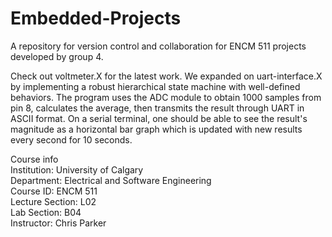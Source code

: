 # Embedded-Projects
A repository for version control and collaboration for ENCM 511 projects developed by group 4.

Check out voltmeter.X for the latest work. We expanded on uart-interface.X by implementing a robust hierarchical state machine with well-defined behaviors. The program uses the ADC module to obtain 1000 samples from pin 8, calculates the average, then transmits the result through UART in ASCII format. On a serial terminal, one should be able to see the result's magnitude as a horizontal bar graph which is updated with new results every second for 10 seconds.

Course info  
Institution: University of Calgary  
Department: Electrical and Software Engineering  
Course ID: ENCM 511  
Lecture Section: L02  
Lab Section: B04  
Instructor: Chris Parker 
